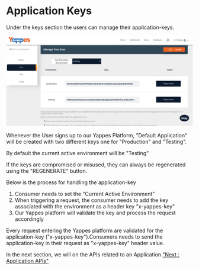 Application Keys
================

Under the keys section the users can manage their application-keys.

![](images/dashboard/applications/keys_update_01.png)

Whenever the User signs up to our Yappes Platform, "Default Application"
will be created with two different keys one for "Production" and
"Testing".

By default the current active environment will be "Testing"

If the keys are compromised or misused, they can always be regenerated
using the "REGENERATE" button.

Below is the process for handling the application-key

1.  Consumer needs to set the "Current Active Environment"
2.  When triggering a request, the consumer needs to add the key
    associated with the environment as a header key "x-yappes-key"
3.  Our Yappes platform will validate the key and process the request
    accordingly

Every request entering the Yappes platform are validated for the
application-key ("x-yappes-key").Consumers needs to send the
application-key in their request as "x-yappes-key" header value.

In the next section, we will on the APIs related to an Application
["Next : Application APIs"](appapis)
